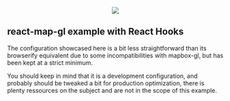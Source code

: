 <div align="center">
  <img src="https://avatars3.githubusercontent.com/u/2105791?v=3&s=200" />
</div>

## react-map-gl example with React Hooks

The configuration showcased here is a bit less straightforward than its browserify
equivalent due to some incompatibilities with mapbox-gl, but has been kept at a
strict minimum.

You should keep in mind that it is a development configuration, and probably
should be tweaked a bit for production optimization, there is plenty ressources
on the subject and are not in the scope of this example.
